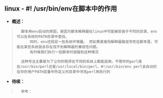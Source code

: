 ## linux - #! /usr/bin/env在脚本中的作用
- **概述：**
>       脚本用env启动的原因，是因为脚本解释器在linux中可能被安装于不同的目录，env可以在系统的PATH目录中查找。
>           同时，env还规定一些系统环境量。 而如果直接将解释器路径写死在脚本里，可能在某些系统就会存在找不到解释器的兼容性问题。
>           有时候我们执行一些脚本时就碰到这种情况
>
>       这种写法主要是为了让你的程序在不同的系统上都能适用。不管你的perl是在/usr/bin/perl还是/usr/local/bin/perl，#!/usr/bin/env perl会自动的在你的用户PATH变量中所定义的目录中寻找perl来执行的
>
>
>
>
>
>
>
>
>
>
>
>

- **待续：**
>       参考：
>
>
>
>
>
>
>
>
>
>
>
